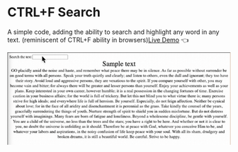 # CTRL+F Search

A simple code, adding the ability to search and highlight any word in any text. (reminiscent of CTRL+F ability in browsers)[Live Demo](https://kamyar-mazloom.github.io/Ctrl-f-search/) :point_left:

![CTRL+F-Demo](Demo/Search.gif)

